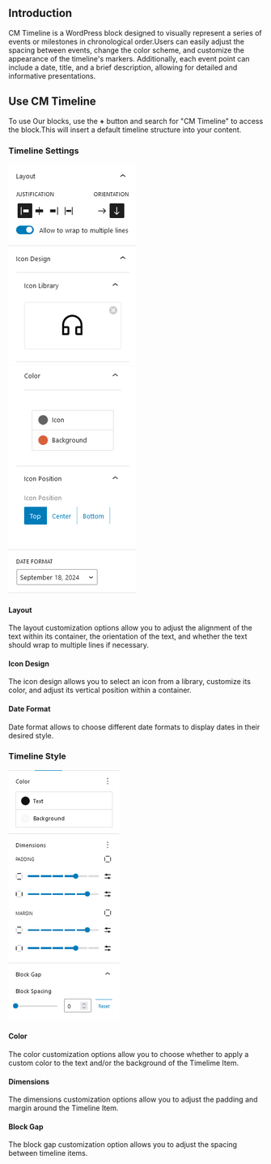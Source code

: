 ## Introduction
CM Timeline is a WordPress block designed to visually represent a series of events or milestones in chronological order.Users can easily adjust the spacing between events, change the color scheme, and customize the appearance of the timeline's markers. Additionally, each event point can include a date, title, and a brief description, allowing for detailed and informative presentations. 

## Use CM Timeline
To use Our blocks, use the <b>+</b> button and search for "CM Timeline" to access the block.This will insert a default timeline structure into your content. 

### Timeline Settings
![CM  TImeline Setting](img/timeline/setting-1.png)
![CM  TImeline Setting](img/timeline/setting-2.png)

#### Layout
The layout customization options allow you to adjust the alignment of the text within its container, the orientation of the text, and whether the text should wrap to multiple lines if necessary.

#### Icon Design
The icon design allows you to select an icon from a library, customize its color, and adjust its vertical position within a container.
    
#### Date Format 
Date format allows to choose different date formats to display dates in their desired style. 

### Timeline Style
![CM  TImeline Style](img/timeline/style-1.png)

#### Color
The color customization options allow you to choose whether to apply a custom color to the text and/or the background of the Timelime Item. 

#### Dimensions
The dimensions customization options allow you to adjust the padding and margin around the Timeline Item. 

#### Block Gap 
The block gap customization option allows you to adjust the spacing between timeline items.
